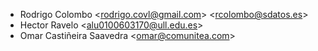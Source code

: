 - Rodrigo Colombo \<<rodrigo.covl@gmail.com>\> \<<rcolombo@sdatos.es>\>
- Hector Ravelo \<<alu0100603170@ull.edu.es>\>
- Omar Castiñeira Saavedra \<<omar@comunitea.com>\>
